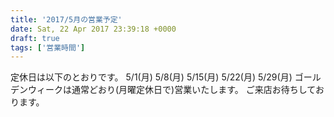 ```yaml
---
title: '2017/5月の営業予定'
date: Sat, 22 Apr 2017 23:39:18 +0000
draft: true
tags: ['営業時間']
---
```


定休日は以下のとおりです。 5/1(月) 5/8(月) 5/15(月) 5/22(月) 5/29(月) ゴールデンウィークは通常どおり(月曜定休日で)営業いたします。 ご来店お待ちしております。